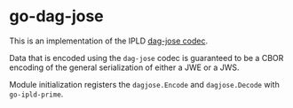 # go-dag-jose

This is an implementation of the IPLD [dag-jose codec](https://ipld.io/specs/codecs/dag-jose/spec/).

Data that is encoded using the `dag-jose` codec is guaranteed to be a CBOR encoding of the general serialization of
either a JWE or a JWS.

Module initialization registers the `dagjose.Encode` and `dagjose.Decode` with `go-ipld-prime`.
